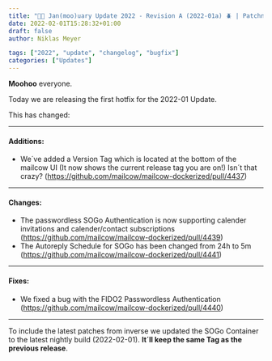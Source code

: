 ```yaml
---
title: "📰🐄 Jan(moo)uary Update 2022 - Revision A (2022-01a) 🪲 | Patchnotes"
date: 2022-02-01T15:28:32+01:00
draft: false
author: Niklas Meyer

tags: ["2022", "update", "changelog", "bugfix"]
categories: ["Updates"]
---
```


**Moohoo** everyone.

Today we are releasing the first hotfix for the 2022-01 Update.

This has changed:

---

#### Additions:
- We´ve added a Version Tag which is located at the bottom of the mailcow UI (It now shows the current release tag you are on!) Isn´t that crazy? (https://github.com/mailcow/mailcow-dockerized/pull/4437)

---

#### Changes:
- The passwordless SOGo Authentication is now supporting calender invitations and calender/contact subscriptions (https://github.com/mailcow/mailcow-dockerized/pull/4439)
- The Autoreply Schedule for SOGo has been changed from 24h to 5m (https://github.com/mailcow/mailcow-dockerized/pull/4441)

---

#### Fixes:
- We fixed a bug with the FIDO2 Passwordless Authentication (https://github.com/mailcow/mailcow-dockerized/pull/4440)

---

To include the latest patches from inverse we updated the SOGo Container to the latest nightly build (2022-02-01). **It´ll keep the same Tag as the previous release**.
